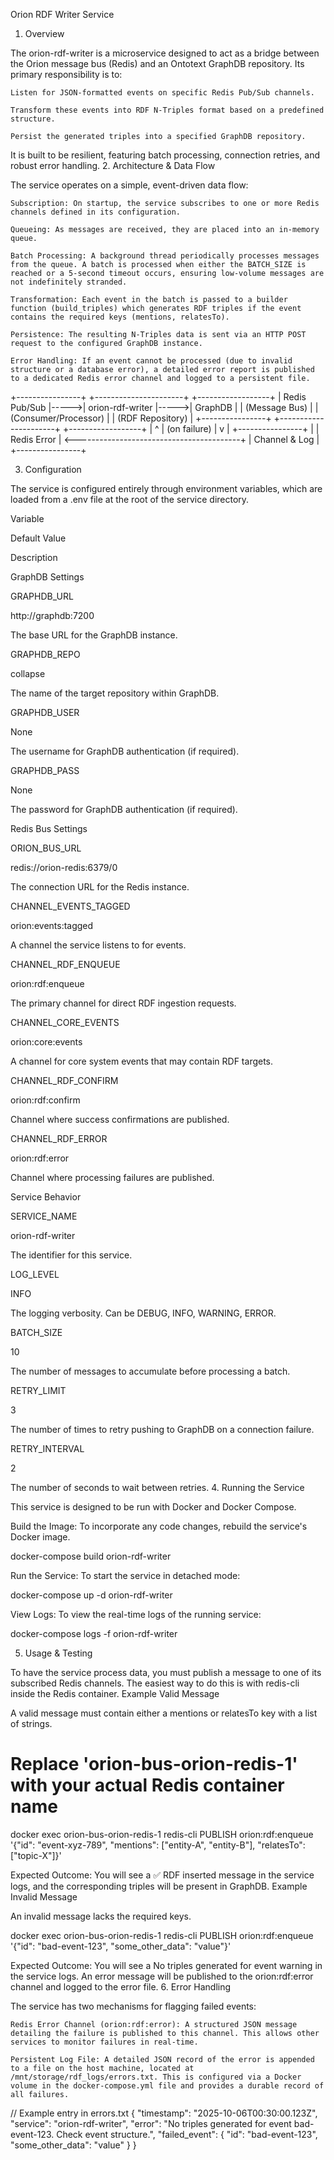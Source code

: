 Orion RDF Writer Service
1. Overview

The orion-rdf-writer is a microservice designed to act as a bridge between the Orion message bus (Redis) and an Ontotext GraphDB repository. Its primary responsibility is to:

    Listen for JSON-formatted events on specific Redis Pub/Sub channels.

    Transform these events into RDF N-Triples format based on a predefined structure.

    Persist the generated triples into a specified GraphDB repository.

It is built to be resilient, featuring batch processing, connection retries, and robust error handling.
2. Architecture & Data Flow

The service operates on a simple, event-driven data flow:

    Subscription: On startup, the service subscribes to one or more Redis channels defined in its configuration.

    Queueing: As messages are received, they are placed into an in-memory queue.

    Batch Processing: A background thread periodically processes messages from the queue. A batch is processed when either the BATCH_SIZE is reached or a 5-second timeout occurs, ensuring low-volume messages are not indefinitely stranded.

    Transformation: Each event in the batch is passed to a builder function (build_triples) which generates RDF triples if the event contains the required keys (mentions, relatesTo).

    Persistence: The resulting N-Triples data is sent via an HTTP POST request to the configured GraphDB instance.

    Error Handling: If an event cannot be processed (due to invalid structure or a database error), a detailed error report is published to a dedicated Redis error channel and logged to a persistent file.

+----------------+      +----------------------+      +------------------+
| Redis Pub/Sub  |----->| orion-rdf-writer     |----->| GraphDB          |
| (Message Bus)  |      | (Consumer/Processor) |      | (RDF Repository) |
+----------------+      +----------------------+      +------------------+
        |                                                    ^
        | (on failure)                                       |
        v                                                    |
+----------------+                                           |
| Redis Error    | <-----------------------------------------+
| Channel & Log  |
+----------------+

3. Configuration

The service is configured entirely through environment variables, which are loaded from a .env file at the root of the service directory.

Variable
	

Default Value
	

Description

GraphDB Settings
	


	


GRAPHDB_URL
	

http://graphdb:7200
	

The base URL for the GraphDB instance.

GRAPHDB_REPO
	

collapse
	

The name of the target repository within GraphDB.

GRAPHDB_USER
	

None
	

The username for GraphDB authentication (if required).

GRAPHDB_PASS
	

None
	

The password for GraphDB authentication (if required).

Redis Bus Settings
	


	


ORION_BUS_URL
	

redis://orion-redis:6379/0
	

The connection URL for the Redis instance.

CHANNEL_EVENTS_TAGGED
	

orion:events:tagged
	

A channel the service listens to for events.

CHANNEL_RDF_ENQUEUE
	

orion:rdf:enqueue
	

The primary channel for direct RDF ingestion requests.

CHANNEL_CORE_EVENTS
	

orion:core:events
	

A channel for core system events that may contain RDF targets.

CHANNEL_RDF_CONFIRM
	

orion:rdf:confirm
	

Channel where success confirmations are published.

CHANNEL_RDF_ERROR
	

orion:rdf:error
	

Channel where processing failures are published.

Service Behavior
	


	


SERVICE_NAME
	

orion-rdf-writer
	

The identifier for this service.

LOG_LEVEL
	

INFO
	

The logging verbosity. Can be DEBUG, INFO, WARNING, ERROR.

BATCH_SIZE
	

10
	

The number of messages to accumulate before processing a batch.

RETRY_LIMIT
	

3
	

The number of times to retry pushing to GraphDB on a connection failure.

RETRY_INTERVAL
	

2
	

The number of seconds to wait between retries.
4. Running the Service

This service is designed to be run with Docker and Docker Compose.

Build the Image:
To incorporate any code changes, rebuild the service's Docker image.

docker-compose build orion-rdf-writer

Run the Service:
To start the service in detached mode:

docker-compose up -d orion-rdf-writer

View Logs:
To view the real-time logs of the running service:

docker-compose logs -f orion-rdf-writer

5. Usage & Testing

To have the service process data, you must publish a message to one of its subscribed Redis channels. The easiest way to do this is with redis-cli inside the Redis container.
Example Valid Message

A valid message must contain either a mentions or relatesTo key with a list of strings.

# Replace 'orion-bus-orion-redis-1' with your actual Redis container name
docker exec orion-bus-orion-redis-1 redis-cli PUBLISH orion:rdf:enqueue '{"id": "event-xyz-789", "mentions": ["entity-A", "entity-B"], "relatesTo": ["topic-X"]}'

Expected Outcome: You will see a ✅ RDF inserted message in the service logs, and the corresponding triples will be present in GraphDB.
Example Invalid Message

An invalid message lacks the required keys.

docker exec orion-bus-orion-redis-1 redis-cli PUBLISH orion:rdf:enqueue '{"id": "bad-event-123", "some_other_data": "value"}'

Expected Outcome: You will see a No triples generated for event warning in the service logs. An error message will be published to the orion:rdf:error channel and logged to the error file.
6. Error Handling

The service has two mechanisms for flagging failed events:

    Redis Error Channel (orion:rdf:error): A structured JSON message detailing the failure is published to this channel. This allows other services to monitor failures in real-time.

    Persistent Log File: A detailed JSON record of the error is appended to a file on the host machine, located at /mnt/storage/rdf_logs/errors.txt. This is configured via a Docker volume in the docker-compose.yml file and provides a durable record of all failures.

// Example entry in errors.txt
{
    "timestamp": "2025-10-06T00:30:00.123Z",
    "service": "orion-rdf-writer",
    "error": "No triples generated for event bad-event-123. Check event structure.",
    "failed_event": { "id": "bad-event-123", "some_other_data": "value" }
}

